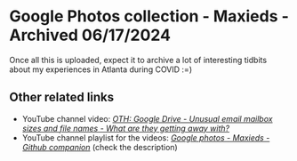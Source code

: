 # Google Photos collection - Maxieds - Archived 06/17/2024

Once all this is uploaded, expect it to archive a lot of interesting tidbits about my experiences in Atlanta during COVID :=)

## Other related links

* YouTube channel video: [*OTH: Google Drive - Unusual email mailbox sizes and file names - What are they getting away with?*](https://youtu.be/IjtinIzc7IA?si=rQDXQjbvN-ZDb6JB)
* YouTube channel playlist for the videos: [*Google photos - Maxieds - Github companion*](https://www.youtube.com/watch?v=g02tTwsDk2I&list=PLKuEX1pHu60qgiCMqib3ncoxCYS4CCl8D) (check the description)
